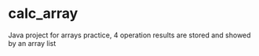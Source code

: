 # calc_array
Java project for arrays practice, 4 operation results are stored and showed by an array list
